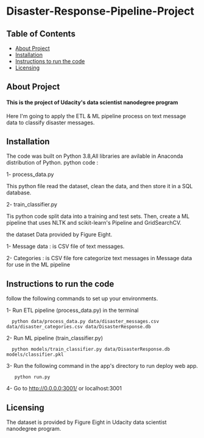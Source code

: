 # Disaster-Response-Pipeline-Project

## Table of Contents
* [About Project]() 
* [Installation]()
* [Instructions to run the code]()
* [Licensing]()
## About Project
#### This is the project of Udacity's data scientist nanodegree program 
  Here I'm going to apply the  ETL & ML pipeline process on text message data to classify disaster messages.

## Installation

The code was built on Python 3.8,All libraries are avilable in Anaconda distribution of Python. 
python code :

  1- process_data.py
  
  This python file read the dataset, clean the data, and then store it in a SQL database.
      
  2- train_classifier.py
  
  Tis python code split  data into a training and test sets. Then, create a ML pipeline that uses NLTK and scikit-learn's Pipeline and GridSearchCV.

the dataset Data provided by Figure Eight.

  1- Message data : is CSV file of text messages.
  
  2- Categories : is CSV file fore categorize text messages in Message data for use in the ML pipeline
    

## Instructions to run the code

follow the following commands to set up your environments.

  1- Run ETL pipeline (process_data.py) in the terminal
  
      python data/process_data.py data/disaster_messages.csv data/disaster_categories.csv data/DisasterResponse.db
  2- Run ML pipeline (train_classifier.py)
  
      python models/train_classifier.py data/DisasterResponse.db models/classifier.pkl
      
  3- Run the following command in the app's directory to run deploy web app.
  
       python run.py
  

  4- Go to http://0.0.0.0:3001/ or localhost:3001
  
## Licensing
The dataset is provided by Figure Eight in Udacity data scientist nanodegree program.
